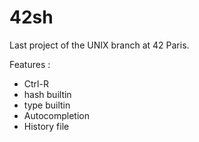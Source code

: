 # 42sh

Last project of the UNIX branch at 42 Paris.

Features :
- Ctrl-R
- hash builtin
- type builtin
- Autocompletion
- History file
